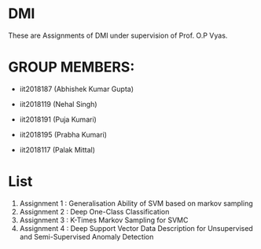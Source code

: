 # DMI

These are Assignments of DMI under supervision of Prof. O.P Vyas.
# GROUP MEMBERS:

* iit2018187 (Abhishek Kumar Gupta)

* iit2018119 (Nehal Singh)

* iit2018191 (Puja Kumari)

* iit2018195 (Prabha Kumari)

* iit2018117 (Palak Mittal)

# List
1. Assignment 1 : Generalisation Ability of SVM based on markov sampling
2. Assignment 2 : Deep One-Class Classification
3. Assignment 3 : K-Times Markov Sampling for SVMC
4. Assignment 4 : Deep Support Vector Data Description for Unsupervised and Semi-Supervised Anomaly Detection
